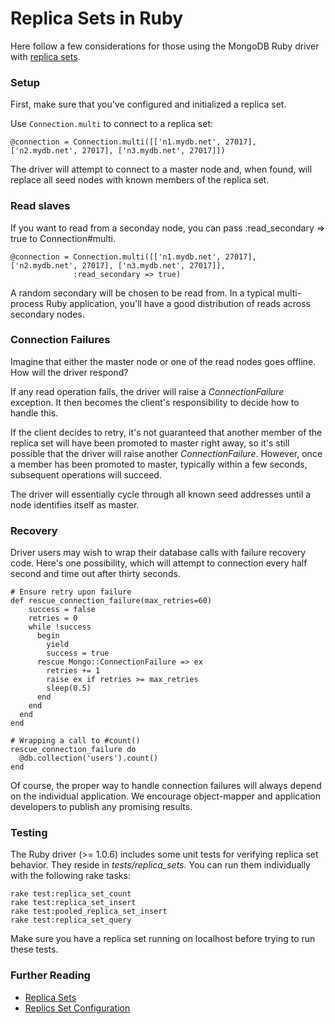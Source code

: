 # Replica Sets in Ruby

Here follow a few considerations for those using the MongoDB Ruby driver with [replica sets](http://www.mongodb.org/display/DOCS/Replica+Sets).

### Setup

First, make sure that you've configured and initialized a replica set.

Use `Connection.multi` to connect to a replica set:

    @connection = Connection.multi([['n1.mydb.net', 27017], ['n2.mydb.net', 27017], ['n3.mydb.net', 27017]])

The driver will attempt to connect to a master node and, when found, will replace all seed nodes with known members of the replica set.

### Read slaves

If you want to read from a seconday node, you can pass :read_secondary => true to Connection#multi.

    @connection = Connection.multi([['n1.mydb.net', 27017], ['n2.mydb.net', 27017], ['n3.mydb.net', 27017]],
                  :read_secondary => true)

A random secondary will be chosen to be read from. In a typical multi-process Ruby application, you'll have a good distribution of reads across secondary nodes.

### Connection Failures

Imagine that either the master node or one of the read nodes goes offline. How will the driver respond?

If any read operation fails, the driver will raise a *ConnectionFailure* exception. It then becomes the client's responsibility to decide how to handle this.

If the client decides to retry, it's not guaranteed that another member of the replica set will have been promoted to master right away, so it's still possible that the driver will raise another *ConnectionFailure*. However, once a member has been promoted to master, typically within a few seconds, subsequent operations will succeed.

The driver will essentially cycle through all known seed addresses until a node identifies itself as master.

### Recovery

Driver users may wish to wrap their database calls with failure recovery code. Here's one possibility, which will attempt to connection
every half second and time out after thirty seconds.

    # Ensure retry upon failure
    def rescue_connection_failure(max_retries=60)
        success = false
        retries = 0
        while !success
          begin
            yield
            success = true
          rescue Mongo::ConnectionFailure => ex
            retries += 1
            raise ex if retries >= max_retries
            sleep(0.5)
          end
        end
      end
    end

    # Wrapping a call to #count()
    rescue_connection_failure do
      @db.collection('users').count()
    end

Of course, the proper way to handle connection failures will always depend on the individual application. We encourage object-mapper and application developers to publish any promising results.

### Testing

The Ruby driver (>= 1.0.6) includes some unit tests for verifying replica set behavior. They reside in *tests/replica_sets*. You can run them individually with the following rake tasks:

    rake test:replica_set_count
    rake test:replica_set_insert
    rake test:pooled_replica_set_insert
    rake test:replica_set_query

Make sure you have a replica set running on localhost before trying to run these tests.

### Further Reading

* [Replica Sets](http://www.mongodb.org/display/DOCS/Replica+Set+Configuration)
* [Replics Set Configuration](http://www.mongodb.org/display/DOCS/Replica+Set+Configuration)
